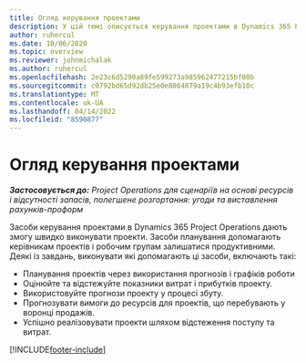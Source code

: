 ```yaml
---
title: Огляд керування проектами
description: У цій темі описується керування проектами в Dynamics 365 Project Operations.
author: ruhercul
ms.date: 10/06/2020
ms.topic: overview
ms.reviewer: johnmichalak
ms.author: ruhercul
ms.openlocfilehash: 2e23c6d5290a89fe599273a985962477215bf00b
ms.sourcegitcommit: c0792bd65d92db25e0e8864879a19c4b93efb10c
ms.translationtype: MT
ms.contentlocale: uk-UA
ms.lasthandoff: 04/14/2022
ms.locfileid: "8590877"
---
```

# <a name="project-management-overview"></a>Огляд керування проектами

_**Застосовується до:** Project Operations для сценаріїв на основі ресурсів і відсутності запасів, полегшене розгортання: угоди та виставлення рахунків-проформ_

Засоби керування проектами в Dynamics 365 Project Operations дають змогу швидко виконувати проекти. Засоби планування допомагають керівникам проектів і робочим групам залишатися продуктивними. Деякі із завдань, виконувати які допомагають ці засоби, включають такі:

- Планування проектів через використання прогнозів і графіків роботи
- Оцінюйте та відстежуйте показники витрат і прибутків проекту.
- Використовуйте прогнози проекту у процесі збуту.
- Прогнозувати вимоги до ресурсів для проектів, що перебувають у воронці продажів.
- Успішно реалізовувати проекти шляхом відстеження поступу та витрат.


[!INCLUDE[footer-include](../includes/footer-banner.md)]